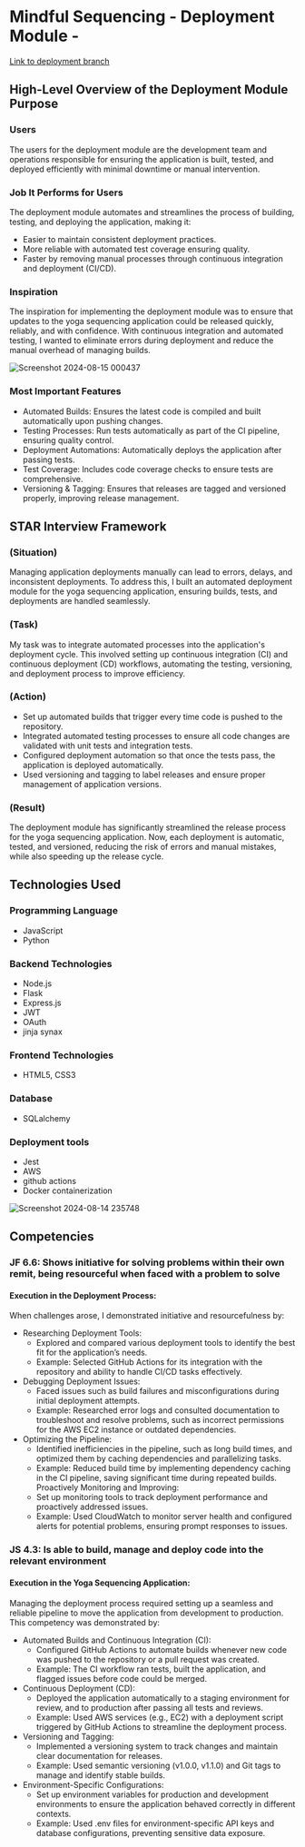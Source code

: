 # Mindful Sequencing - Deployment Module - 
[Link to deployment branch](https://github.com/ldvalle3/YogaSequencingApp1/tree/deployment-module)

## High-Level Overview of the Deployment Module Purpose
### Users
The users for the deployment module are the development team and operations responsible for ensuring the application is built, tested, and deployed efficiently with minimal downtime or manual intervention.

### Job It Performs for Users
The deployment module automates and streamlines the process of building, testing, and deploying the application, making it:
  - Easier to maintain consistent deployment practices.
  - More reliable with automated test coverage ensuring quality.
  - Faster by removing manual processes through continuous integration and deployment (CI/CD).
### Inspiration
The inspiration for implementing the deployment module was to ensure that updates to the yoga sequencing application could be released quickly, reliably, and with confidence. With continuous integration and automated testing, I wanted to eliminate errors during deployment and reduce the manual overhead of managing builds.

![Screenshot 2024-08-15 000437](https://github.com/user-attachments/assets/b5c49c1d-4c7e-4b9d-b343-c8f389a8f38a)

### Most Important Features
  - Automated Builds: Ensures the latest code is compiled and built automatically upon pushing changes.
  - Testing Processes: Run tests automatically as part of the CI pipeline, ensuring quality control.
  - Deployment Automations: Automatically deploys the application after passing tests.
  - Test Coverage: Includes code coverage checks to ensure tests are comprehensive.
  - Versioning & Tagging: Ensures that releases are tagged and versioned properly, improving release management.
## STAR Interview Framework
### (Situation)
Managing application deployments manually can lead to errors, delays, and inconsistent deployments. To address this, I built an automated deployment module for the yoga sequencing application, ensuring builds, tests, and deployments are handled seamlessly.

### (Task)
My task was to integrate automated processes into the application's deployment cycle. This involved setting up continuous integration (CI) and continuous deployment (CD) workflows, automating the testing, versioning, and deployment process to improve efficiency.

### (Action)
  - Set up automated builds that trigger every time code is pushed to the repository.
  - Integrated automated testing processes to ensure all code changes are validated with unit tests and integration tests.
  - Configured deployment automation so that once the tests pass, the application is deployed automatically.
  - Used versioning and tagging to label releases and ensure proper management of application versions.
### (Result)
The deployment module has significantly streamlined the release process for the yoga sequencing application. Now, each deployment is automatic, tested, and versioned, reducing the risk of errors and manual mistakes, while also speeding up the release cycle.

## Technologies Used
### Programming Language
  - JavaScript
  - Python
### Backend Technologies
  - Node.js
  - Flask
  - Express.js
  - JWT
  - OAuth
  - jinja synax
### Frontend Technologies
  - HTML5, CSS3
### Database
  -  SQLalchemy
### Deployment tools
  - Jest
  - AWS
  - github actions
  - Docker containerization

![Screenshot 2024-08-14 235748](https://github.com/user-attachments/assets/e87e103e-acc6-4e76-b8e7-e3e5025564f8)

## Competencies
### JF 6.6: Shows initiative for solving problems within their own remit, being resourceful when faced with a problem to solve
#### Execution in the Deployment Process:
When challenges arose, I demonstrated initiative and resourcefulness by:
  - Researching Deployment Tools:
    - Explored and compared various deployment tools to identify the best fit for the application’s needs.
    - Example: Selected GitHub Actions for its integration with the repository and ability to handle CI/CD tasks effectively.
  - Debugging Deployment Issues:
    - Faced issues such as build failures and misconfigurations during initial deployment attempts.
    - Example: Researched error logs and consulted documentation to troubleshoot and resolve problems, such as incorrect permissions for the AWS EC2 instance or outdated dependencies.
  - Optimizing the Pipeline:
    - Identified inefficiencies in the pipeline, such as long build times, and optimized them by caching dependencies and parallelizing tasks.
    - Example: Reduced build time by implementing dependency caching in the CI pipeline, saving significant time during repeated builds.
Proactively Monitoring and Improving:
    - Set up monitoring tools to track deployment performance and proactively addressed issues.
    - Example: Used CloudWatch to monitor server health and configured alerts for potential problems, ensuring prompt responses to issues.

### JS 4.3: Is able to build, manage and deploy code into the relevant environment
#### Execution in the Yoga Sequencing Application:
Managing the deployment process required setting up a seamless and reliable pipeline to move the application from development to production. This competency was demonstrated by:
  - Automated Builds and Continuous Integration (CI):
    - Configured GitHub Actions to automate builds whenever new code was pushed to the repository or a pull request was created.
    - Example: The CI workflow ran tests, built the application, and flagged issues before code could be merged.
  - Continuous Deployment (CD):
    - Deployed the application automatically to a staging environment for review, and to production after passing all tests and reviews.
    - Example: Used AWS services (e.g., EC2) with a deployment script triggered by GitHub Actions to streamline the deployment process.
  - Versioning and Tagging:
    - Implemented a versioning system to track changes and maintain clear documentation for releases.
    - Example: Used semantic versioning (v1.0.0, v1.1.0) and Git tags to manage and identify stable builds.
  - Environment-Specific Configurations:
    - Set up environment variables for production and development environments to ensure the application behaved correctly in different contexts.
    - Example: Used .env files for environment-specific API keys and database configurations, preventing sensitive data exposure.

